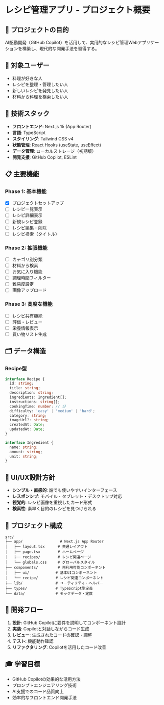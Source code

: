 # レシピ管理アプリ - プロジェクト概要

## 🎯 プロジェクトの目的
AI駆動開発（GitHub Copilot）を活用して、実用的なレシピ管理Webアプリケーションを構築し、現代的な開発手法を習得する。

## 👥 対象ユーザー
- 料理が好きな人
- レシピを整理・管理したい人
- 新しいレシピを発見したい人
- 材料から料理を検索したい人

## 🔧 技術スタック
- **フロントエンド**: Next.js 15 (App Router)
- **言語**: TypeScript
- **スタイリング**: Tailwind CSS v4
- **状態管理**: React Hooks (useState, useEffect)
- **データ管理**: ローカルストレージ（初期版）
- **開発支援**: GitHub Copilot, ESLint

## 📋 主要機能

### Phase 1: 基本機能
- [x] プロジェクトセットアップ
- [ ] レシピ一覧表示
- [ ] レシピ詳細表示
- [ ] 新規レシピ登録
- [ ] レシピ編集・削除
- [ ] レシピ検索（タイトル）

### Phase 2: 拡張機能
- [ ] カテゴリ別分類
- [ ] 材料から検索
- [ ] お気に入り機能
- [ ] 調理時間フィルター
- [ ] 難易度設定
- [ ] 画像アップロード

### Phase 3: 高度な機能
- [ ] レシピ共有機能
- [ ] 評価・レビュー
- [ ] 栄養情報表示
- [ ] 買い物リスト生成

## 🗂️ データ構造

### Recipe型
```typescript
interface Recipe {
  id: string;
  title: string;
  description: string;
  ingredients: Ingredient[];
  instructions: string[];
  cookingTime: number; // 分
  difficulty: 'easy' | 'medium' | 'hard';
  category: string;
  imageUrl?: string;
  createdAt: Date;
  updatedAt: Date;
}

interface Ingredient {
  name: string;
  amount: string;
  unit: string;
}
```

## 🎨 UI/UX設計方針
- **シンプル・直感的**: 誰でも使いやすいインターフェース
- **レスポンシブ**: モバイル・タブレット・デスクトップ対応
- **視覚的**: レシピ画像を重視したカード形式
- **検索性**: 素早く目的のレシピを見つけられる

## 📁 プロジェクト構成
```
src/
├── app/                 # Next.js App Router
│   ├── layout.tsx      # 共通レイアウト
│   ├── page.tsx        # ホームページ
│   ├── recipes/        # レシピ関連ページ
│   └── globals.css     # グローバルスタイル
├── components/         # 再利用可能コンポーネント
│   ├── ui/            # 基本UIコンポーネント
│   └── recipe/        # レシピ関連コンポーネント
├── lib/               # ユーティリティ・ヘルパー
├── types/             # TypeScript型定義
└── data/              # モックデータ・定数
```

## 🚀 開発フロー
1. **設計**: GitHub Copilotに要件を説明してコンポーネント設計
2. **実装**: Copilotと対話しながらコード生成
3. **レビュー**: 生成されたコードの確認・調整
4. **テスト**: 機能動作確認
5. **リファクタリング**: Copilotを活用したコード改善

## 🎓 学習目標
- GitHub Copilotの効果的な活用方法
- プロンプトエンジニアリング技術
- AI支援でのコード品質向上
- 効率的なフロントエンド開発手法
